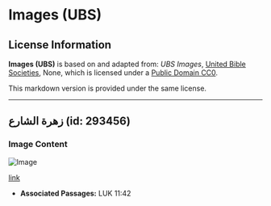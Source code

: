 # Images (UBS)

## License Information

**Images (UBS)** is based on and adapted from: _UBS Images_, [United Bible Societies](https://unitedbiblesocieties.org/), None, which is licensed under a [Public Domain CC0](https://creativecommons.org/public-domain/cc0/).

This markdown version is provided under the same license.



--------------------------------

## زهرة الشارع (id: 293456)

### Image Content

![Image](https://cdn.aquifer.bible/aquifer-content/resources/Media/WEB-0772_rue_flower.jpg)

[link](https://cdn.aquifer.bible/aquifer-content/resources/Media/WEB-0772_rue_flower.jpg)

* **Associated Passages:** LUK 11:42

